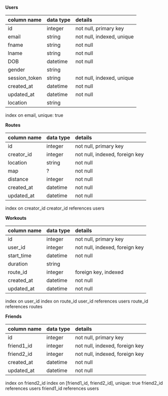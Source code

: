 **Users**

| column name   | data type | details                   |
| :-------------|:--------- | :-------------------------|
| id            | integer   | not null, primary key     |
| email         | string    | not null, indexed, unique |
| fname         | string    | not null                  |
| lname         | string    | not null                  |
| DOB           | datetime  | not null                  |
| gender        | string    |                           |
| session_token |	string	  | not null, indexed, unique |
| created_at	  | datetime  | not null                  |
| updated_at	  | datetime  | not null                  |
| location      | string    |                           |

index on email, unique: true

**Routes**

| column name   | data type | details                        |
| :-------------|:--------- | :------------------------------|
| id            | integer   | not null, primary key          |
| creator_id    | integer   | not null, indexed, foreign key |
| location      | string    | not null                       |
| map           | ?         | not null                       |
| distance      | integer   | not null                       |
| created_at	  | datetime  | not null                       |
| updated_at	  | datetime  | not null                       |

index on creator_id
creator_id references users

**Workouts**

| column name   | data type | details                        |
| :-------------|:--------- | :------------------------------|
| id            | integer   | not null, primary key          |
| user_id       | integer   | not null, indexed, foreign key |
| start_time    | datetime  | not null                       |
| duration      | string    |                                |
| route_id      | integer   | foreign key, indexed           |
| created_at	  | datetime  | not null                       |
| updated_at	  | datetime  | not null                       |

index on user_id
index on route_id
user_id references users
route_id references routes


**Friends**

| column name   | data type | details                        |
| :-------------|:--------- | :------------------------------|
| id            | integer   | not null, primary key          |
| friend1_id    | integer   | not null, indexed, foreign key |
| friend2_id    | integer   | not null, indexed, foreign key |
| created_at	  | datetime  | not null                       |
| updated_at	  | datetime  | not null                       |

index on friend2_id
index on [friend1_id, friend2_id], unique: true
friend2_id references users 
friend1_id references users
